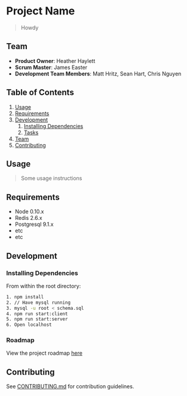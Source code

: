 # Project Name

> Howdy

## Team

  - __Product Owner__: Heather Haylett
  - __Scrum Master__: James Easter
  - __Development Team Members__: Matt Hritz, Sean Hart, Chris Nguyen

## Table of Contents

1. [Usage](#Usage)
1. [Requirements](#requirements)
1. [Development](#development)
    1. [Installing Dependencies](#installing-dependencies)
    1. [Tasks](#tasks)
1. [Team](#team)
1. [Contributing](#contributing)

## Usage

> Some usage instructions

## Requirements

- Node 0.10.x
- Redis 2.6.x
- Postgresql 9.1.x
- etc
- etc

## Development

### Installing Dependencies

From within the root directory:

```sh
1. npm install
2. // Have mysql running
3. mysql -u root < schema.sql
4. npm run start:client
5. npm run start:server
6. Open localhost
```

### Roadmap

View the project roadmap [here](LINK_TO_PROJECT_ISSUES)


## Contributing

See [CONTRIBUTING.md](CONTRIBUTING.md) for contribution guidelines.
